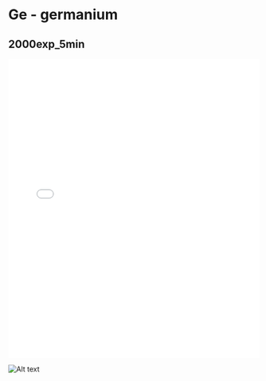 # Ge - germanium

## 2000exp_5min

<iframe src="../Ge_2000exp_5min.html" width="100%" height="600px" frameborder="0"></iframe>

![Alt text](Ge_2000exp_5min.png)

